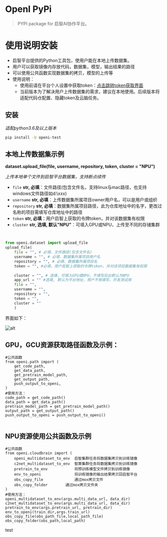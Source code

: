 # OpenI PyPi

> PYPI package for 启智AI协作平台。

# 使用说明安装

- 启智平台提供的Python工具包，使用户能在本地上传数据集。
- 用户可以获取镜像内存放代码，数据集，模型，输出结果的路径
- 可以使用公共函数实现数据集的拷贝，模型的上传等
- 使用说明：
  - 使用前请在平台个人设置中获取token：[点击跳转token获取界面](https://openi.pcl.ac.cn/user/settings/applications)
  - 当前版本为了解决用户上传数据集的需求，建议在本地使用。后续版本将适配代码仓配置、隐藏token及云脑任务。

## 安装

*适配python3.6及以上版本*

```bash
pip install -U openi-test
```

## 本地上传数据集示例

**dataset.upload_file(file, username, repository, token, cluster = "NPU")**

*上传本地单个文件到启智平台数据集，支持断点续传*

- `file`        **str, 必填**：文件路径(包含文件名，支持linux与mac路径，也支持windows文件路径如d:\\xxx)
- `username`    **str, 必填**：上传数据集所属项目owner用户名，可以是用户或组织
- `repository`  **str, 必填**：数据集所属项目路径，此为仓库地址中的名字，更改过名称的项目需填写仓库地址中的路径
- `token`       **str, 必填**：用户启智上获取的令牌token，并对该数据集有权限
- `cluster`     **str, 选填, 默认"NPU"**：可填入GPU或NPU，上传至不同的存储集群

```python


from openi.dataset import upload_file
upload_file(
    file = "", # 必填，文件路径(包含文件名)
    username = "", # 必填，数据集所属项目用户名
    repository = "", # 必填，数据集所属项目名
    token = "", #必填，用户启智上获取的令牌token，并对该项目数据集有权限
  
    cluster = "", # 选填，可填入GPU或NPU，不填写后台默认为NPU
    app_url = "" #选填, 默认为平台地址，用户不用填写，开发测试用
    file = "", 
    username = "", 
    repository = "", 
    token = "", 
    cluster = ""
    )

```

界面如下：

![alt](./media/4.png)

## GPU，GCU资源获取路径函数及示例：

```
#公共函数
from openi.path import (
    get_code_path,
    get_data_path,
    get_pretrain_model_path,
    get_output_path,
    push_output_to_openi,
)
#使用方法：
code_path = get_code_path()
data_path = get_data_path()
pretrain_model_path = get_pretrain_model_path()
output_path = get_output_path()
push_output_to_openi = push_output_to_openi()


```


## NPU资源使用公共函数及示例

```
#公共函数
from openi.cloudbrain import (
    openi_multidataset_to_env  启智集群任务将数据集拷贝到训练镜像
    c2net_multidataset_to_env  智算集群任务将数据集拷贝到训练镜像
    pretrain_to_env            将预训练模型文件拷贝到训练镜像
    env_to_openi               将训练镜像的输出结果拷贝回启智平台
    obs_copy_file              通过mox拷贝文件
    obs_copy_folder 	   通过mox拷贝文件夹
)
#使用方法：
openi_multidataset_to_env(args.multi_data_url, data_dir)
c2net_multidataset_to_env(args.multi_data_url, data_dir)
pretrain_to_env(args.pretrain_url, pretrain_dir)
env_to_openi(train_dir,args.train_url)
obs_copy_file(obs_path_file,local_path_file)
obs_copy_folder(obs_path,local_path)
```

test
